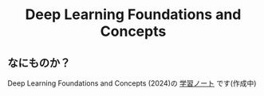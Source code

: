 <html lang="ja">
    <head>
        <meta charset="utf-8" />
        <title>Deep Learning Foundations and Concepts</title>
    </head>
    <body>
        <h1><center>Deep Learning Foundations and Concepts</center></h1>
        <h2>なにものか？</h2>
        <p>
            Deep Learning Foundations and Concepts (2024)の <a href="data/2024_Deep_Learning_Foundations_and_Concepts.html">学習ノート</a> です(作成中)<br>
        </p>
    </body>
</html>
